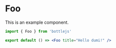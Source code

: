 # Foo

This is an example component.

```jsx
import { Foo } from 'bottlejs'

export default () => <Foo title="Hello dumi!" />
```
